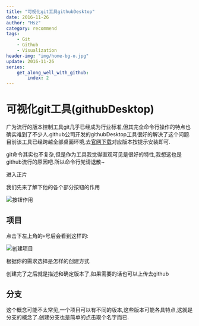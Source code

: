 ```yaml
---
title: "可视化git工具githubDesktop"
date: 2016-11-26
author: "Hsz"
category: recommend
tags:
    - Git
    - Github
    - Visualization
header-img: "img/home-bg-o.jpg"
update: 2016-11-26
series:
    get_along_well_with_github:
        index: 2
---
```

# 可视化git工具(githubDesktop)

广为流行的版本控制工具git几乎已经成为行业标准,但其完全命令行操作的特点也确实难到了不少人.github公司开发的githubDesktop工具很好的解决了这个问题.目前该工具已经跨越全部桌面环境,去[官网下载](https://desktop.github.com/)对应版本按提示安装即可.

git命令其实也不复杂,但是作为工具我觉得直观可见是很好的特性,我想这也是github流行的原因吧.所以命令行党请退散~

进入正片

我们先来了解下他的各个部分按钮的作用

![按钮作用][1]

## 项目

点击下左上角的`+`号后会看到这样的:

![创建项目][2]

根据你的需求选择是怎样的创建方式

创建完了之后就是描述和确定版本了,如果需要的话也可以上传去github

## 分支

这个概念可能不太常见,一个项目可以有不同的版本,这些版本可能各具特点,这就是分支的概念了.创建分支也是简单的点击取个名字而已.

[1]: {{site.url}}/img/in-post/github/gitdesktop_global.png
[2]: {{site.url}}/img/in-post/github/githubdesktop_project.png
